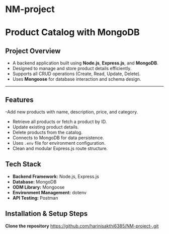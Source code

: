 # NM-project
# Product Catalog with MongoDB

## Project Overview
- A backend application built using **Node.js**, **Express.js**, and **MongoDB**.  
- Designed to manage and store product details efficiently.  
- Supports all CRUD operations (Create, Read, Update, Delete).  
- Uses **Mongoose** for database interaction and schema design.

---

## Features
-Add new products with name, description, price, and category.  
- Retrieve all products or fetch a product by ID.  
- Update existing product details.  
- Delete products from the catalog.  
- Connects to MongoDB for data persistence.  
- Uses `.env` file for environment configuration.  
- Clean and modular Express.js route structure.

## Tech Stack
- **Backend Framework:** Node.js, Express.js  
- **Database:** MongoDB  
- **ODM Library:** Mongoose  
- **Environment Management:** dotenv  
- **API Testing:** Postman  


## Installation & Setup Steps

**Clone the repository**
https://github.com/harinisakthi6385/NM-project-.git

